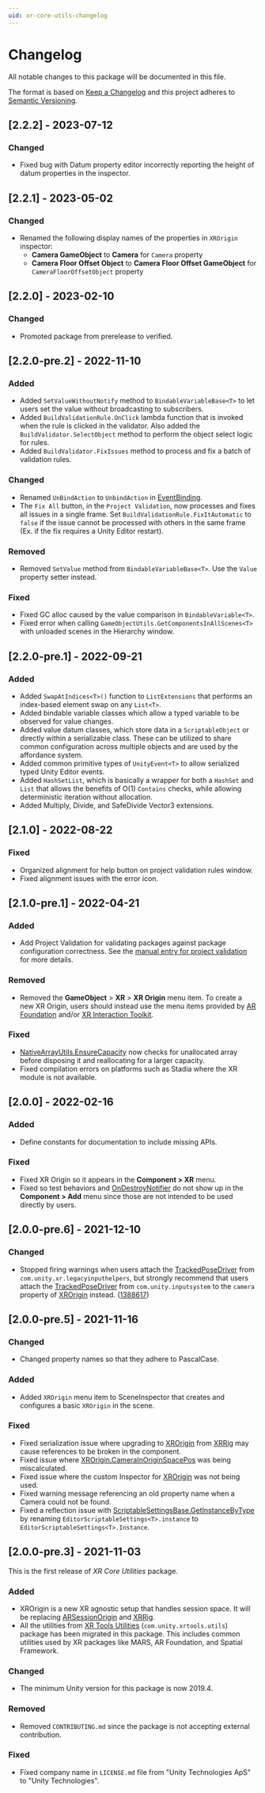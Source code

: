 ```yaml
---
uid: xr-core-utils-changelog
---
```

# Changelog
All notable changes to this package will be documented in this file.

The format is based on [Keep a Changelog](http://keepachangelog.com/en/1.0.0/) and this project adheres to [Semantic Versioning](http://semver.org/spec/v2.0.0.html).

<!-- Headers should be listed in this order: Added, Changed, Deprecated, Removed, Fixed, Security -->
## [2.2.2] - 2023-07-12

### Changed

- Fixed bug with Datum property editor incorrectly reporting the height of datum properties in the inspector.

## [2.2.1] - 2023-05-02

### Changed

- Renamed the following display names of the properties in `XROrigin` inspector:
  - **Camera GameObject** to **Camera** for `Camera` property
  - **Camera Floor Offset Object** to **Camera Floor Offset GameObject** for `CameraFloorOffsetObject` property

## [2.2.0] - 2023-02-10

### Changed

- Promoted package from prerelease to verified.

## [2.2.0-pre.2] - 2022-11-10

### Added

- Added `SetValueWithoutNotify` method to `BindableVariableBase<T>` to let users set the value without broadcasting to subscribers.
- Added `BuildValidationRule.OnClick` lambda function that is invoked when the rule is clicked in the validator. Also added the `BuildValidator.SelectObject` method to perform the object select logic for rules.
- Added `BuildValidator.FixIssues` method to process and fix a batch of validation rules.

### Changed

- Renamed `UnBindAction` to `UnbindAction` in [EventBinding](xref:Unity.XR.CoreUtils.Bindings.EventBinding).
- The `Fix All` button, in the `Project Validation`, now processes and fixes all issues in a single frame. Set `BuildValidationRule.FixItAutomatic` to `false` if the issue cannot be processed with others in the same frame (Ex. if the fix requires a Unity Editor restart).

### Removed

- Removed `SetValue` method from `BindableVariableBase<T>`. Use the `Value` property setter instead.

### Fixed

- Fixed GC alloc caused by the value comparison in `BindableVariable<T>`.
- Fixed error when calling `GameObjectUtils.GetComponentsInAllScenes<T>` with unloaded scenes in the Hierarchy window.

## [2.2.0-pre.1] - 2022-09-21

### Added

- Added `SwapAtIndices<T>()` function to `ListExtensions` that performs an index-based element swap on any `List<T>`.
- Added bindable variable classes which allow a typed variable to be observed for value changes.
- Added value datum classes, which store data in a `ScriptableObject` or directly within a serializable class. These can be utilized to share common configuration across multiple objects and are used by the affordance system.
- Added common primitive types of `UnityEvent<T>` to allow serialized typed Unity Editor events.
- Added `HashSetList`, which is basically a wrapper for both a `HashSet` and `List` that allows the benefits of O(1) `Contains` checks, while allowing deterministic iteration without allocation.
- Added Multiply, Divide, and SafeDivide Vector3 extensions.

## [2.1.0] - 2022-08-22

### Fixed

- Organized alignment for help button on project validation rules window.
- Fixed alignment issues with the error icon.

## [2.1.0-pre.1] - 2022-04-21

### Added

- Add Project Validation for validating packages against package configuration correctness. See the [manual entry for project validation](xref:xr-core-utils-project-validation) for more details.

### Removed

- Removed the **GameObject** &gt; **XR** &gt; **XR Origin** menu item. To create a new XR Origin, users should instead use the menu items provided by [AR Foundation](https://docs.unity3d.com/Packages/com.unity.xr.arfoundation@5.0/manual/index.html#scene-setup) and/or [XR Interaction Toolkit](https://docs.unity3d.com/Packages/com.unity.xr.interaction.toolkit@latest?subfolder=/manual/general-setup.html).

### Fixed

- [NativeArrayUtils.EnsureCapacity](xref:Unity.XR.CoreUtils.NativeArrayUtils.EnsureCapacity*) now checks for unallocated array before disposing it and reallocating for a larger capacity.
- Fixed compilation errors on platforms such as Stadia where the XR module is not available.

## [2.0.0] - 2022-02-16

### Added

- Define constants for documentation to include missing APIs.

### Fixed

- Fixed XR Origin so it appears in the **Component &gt; XR** menu.
- Fixed so test behaviors and [OnDestroyNotifier](xref:Unity.XR.CoreUtils.OnDestroyNotifier) do not show up in the **Component &gt; Add** menu since those are not intended to be used directly by users.

## [2.0.0-pre.6] - 2021-12-10

### Changed

- Stopped firing warnings when users attach the [TrackedPoseDriver](https://docs.unity3d.com/Packages/com.unity.xr.legacyinputhelpers@2.1/api/UnityEngine.SpatialTracking.TrackedPoseDriver.html) from `com.unity.xr.legacyinputhelpers`, but strongly recommend that users attach the [TrackedPoseDriver](https://docs.unity3d.com/Packages/com.unity.inputsystem@latest?subfolder=/api/UnityEngine.InputSystem.XR.TrackedPoseDriver.html) from `com.unity.inputsystem` to the `camera` property of [XROrigin](xref:Unity.XR.CoreUtils.XROrigin) instead. ([1388617](https://issuetracker.unity3d.com/product/unity/issues/guid/1388617))

## [2.0.0-pre.5] - 2021-11-16

### Changed

- Changed property names so that they adhere to PascalCase.

### Added

- Added `XROrigin` menu item to SceneInspector that creates and configures a basic `XROrigin` in the scene.

### Fixed

- Fixed serialization issue where upgrading to [XROrigin](xref:Unity.XR.CoreUtils.XROrigin) from [XRRig](https://docs.unity3d.com/Packages/com.unity.xr.interaction.toolkit@1.0/api/UnityEngine.XR.Interaction.Toolkit.XRRig.html) may cause references to be broken in the component.
- Fixed issue where [XROrigin.CameraInOriginSpacePos](xref:Unity.XR.CoreUtils.XROrigin.CameraInOriginSpacePos) was being miscalculated.
- Fixed issue where the custom Inspector for [XROrigin](xref:Unity.XR.CoreUtils.XROrigin) was not being used.
- Fixed warning message referencing an old property name when a Camera could not be found.
- Fixed a reflection issue with [ScriptableSettingsBase.GetInstanceByType](xref:Unity.XR.CoreUtils.ScriptableSettingsBase.GetInstanceByType(System.Type)) by renaming `EditorScriptableSettings<T>.instance` to `EditorScriptableSettings<T>.Instance`.

## [2.0.0-pre.3] - 2021-11-03

This is the first release of *XR Core Utilities* package.

### Added

- XROrigin is a new XR agnostic setup that handles session space. It will be replacing [ARSessionOrigin](https://docs.unity3d.com/Packages/com.unity.xr.arfoundation@4.2/api/UnityEngine.XR.ARFoundation.ARSessionOrigin.html?q=ARSessionOrigin) and [XRRig](https://docs.unity3d.com/Packages/com.unity.xr.interaction.toolkit@1.0/api/UnityEngine.XR.Interaction.Toolkit.XRRig.html?q=XRRig).
- All the utilities from [XR Tools Utilities](https://docs.unity3d.com/Packages/com.unity.xrtools.utils@latest?preview=1&subfolder=/manual/) (`com.unity.xrtools.utils`) package has been migrated in this package. This includes common utilities used by XR packages like MARS, AR Foundation, and Spatial Framework.

### Changed

- The minimum Unity version for this package is now 2019.4.

### Removed

- Removed `CONTRIBUTING.md` since the package is not accepting external contribution.

### Fixed

- Fixed company name in `LICENSE.md` file from "Unity Technologies ApS" to "Unity Technologies".
